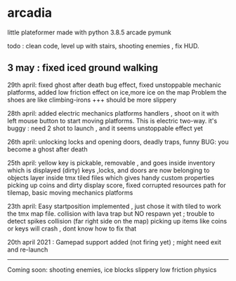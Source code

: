 # arcadia
little plateformer made with python 3.8.5 arcade pymunk

todo : clean code,  level up with stairs, shooting enemies , fix HUD.

3 may : fixed iced ground walking
---------

29th april:
fixed ghost after death bug effect, fixed unstoppable mechanic platforms, added low friction effect on ice,more ice on the map
Problem the shoes are like climbing-irons +++ should be more slippery

28th april: added electric mechanics platforms handlers , shoot on it with left mouse button to start moving platforms.
This is electric two-way. it's buggy : need 2 shot to launch , and it seems unstoppable effect yet


26th april: unlocking locks and opening doors, deadly traps, funny BUG: you become a ghost after death

25th april: 
yellow key is pickable, removable , and goes inside inventory which is displayed (dirty)
keys ,locks, and doors are now belonging to objects layer inside tmx tiled files which gives handy custom properties
picking up coins and dirty display score, fixed corrupted resources path for tilemap, basic moving mechanics platforms

23th april: 
Easy startposition implemented , just chose it with tiled to work the tmx map file.
collision with lava trap but NO respawn yet ; trouble to detect spikes collision (far right side on the map)
picking up items like coins or keys will crash , dont know how to fix that

20th april 2021 : Gamepad support added (not firing yet) ; might need exit and re-launch

---
Coming soon:
shooting enemies, ice blocks slippery low friction physics

